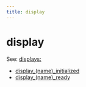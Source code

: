 ```yaml
---
title: display
---
```


# display


See: [displays:](../config/displays.md)

* [display_(name)_initialized](display_display_initialized.md)
* [display_(name)_ready](display_display_ready.md)
